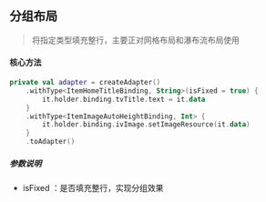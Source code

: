 ## 分组布局
> 将指定类型填充整行，主要正对网格布局和瀑布流布局使用


#### 核心方法

```kotlin
private val adapter = createAdapter()
    .withType<ItemHomeTitleBinding, String>(isFixed = true) {
        it.holder.binding.tvTitle.text = it.data
    }
    .withType<ItemImageAutoHeightBinding, Int> {
        it.holder.binding.ivImage.setImageResource(it.data)
    }
    .toAdapter()
```

##### 参数说明
- isFixed ：是否填充整行，实现分组效果



